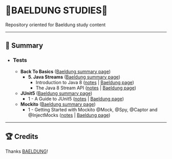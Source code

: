 # 🍃BAELDUNG STUDIES🍃

Repository oriented for Baeldung study content

---

## 📌 Summary

- ### Tests

  - **Back To Basics** ([Baeldung summary page](https://www.baeldung.com/java-tutorial))
    - **5. Java Streams** ([Baeldung summary page](https://www.baeldung.com/java-streams))
      - Introduction to Java 8 ([notes](https://github.com/LoriaLawrenceZ/Baeldung/blob/main/BackToBasics/Streams/StreamBasics/IntroductionToStreams.md) | [Baeldung page](https://www.baeldung.com/java-8-streams-introduction))
      - The Java 8 Stream API ([notes](https://github.com/LoriaLawrenceZ/Baeldung/blob/main/BackToBasics/Streams/StreamBasics/StreamAPITutorial.md) | [Baeldung page](https://www.baeldung.com/java-8-streams))
  - **JUnit5** ([Baeldung summary page](https://www.baeldung.com/category/testing/tag/junit-5))
    - 1 - A Guide to JUnit5 ([notes](https://github.com/LoriaLawrenceZVR/Baeldung/tree/main/Tests/JUnit5/AGuideToJUnit5/notes.md) | [Baeldung page](https://www.baeldung.com/junit-5))
  - **Mockito** ([Baeldung summary page](https://www.baeldung.com/category/testing/tag/mockito))
    - 1 - Getting Started with Mockito @Mock, @Spy, @Captor and @InjectMocks ([notes](https://github.com/LoriaLawrenceZVR/Baeldung/tree/main/Tests/Mockito/GettingStartedWithMockito/notes.md) | [Baeldung page](https://www.baeldung.com/mockito-annotations))

---

## 🏆 Credits

Thanks [BAELDUNG](https://www.baeldung.com/)!
